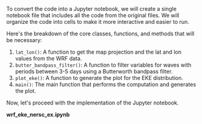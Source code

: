 To convert the code into a Jupyter notebook, we will create a single notebook file that includes all the code from the original files. We will organize the code into cells to make it more interactive and easier to run.

Here's the breakdown of the core classes, functions, and methods that will be necessary:

1. `lat_lon()`: A function to get the map projection and the lat and lon values from the WRF data.
2. `butter_bandpass_filter()`: A function to filter variables for waves with periods between 3-5 days using a Butterworth bandpass filter.
3. `plot_eke()`: A function to generate the plot for the EKE distribution.
4. `main()`: The main function that performs the computation and generates the plot.

Now, let's proceed with the implementation of the Jupyter notebook.

**wrf_eke_nersc_ex.ipynb**

